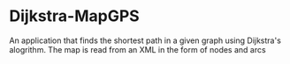 # Dijkstra-MapGPS
An application that finds the shortest path in a given graph using Dijkstra's alogrithm. The map is read from an XML in the form of nodes and arcs
